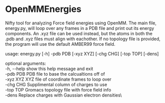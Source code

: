 # OpenMMEnergies
Nifty tool for analyzing Force field energies using OpenMM. The main file, energy.py, will loop over any frames in a PDB file and print out its energy components. An .xyz file can be used instead, but the atoms in both the .pdb and .xyz files must align with eachother. If no topology file is provided, the program will use the default AMBER99 force field. 

usage: energy.py [-h] -pdb PDB [-xyz XYZ] [-chg CHG] [-top TOP] [-dens]

optional arguments: \
  -h, --help  show this help message and exit\
  -pdb PDB    PDB file to base the calcualtions off of\
  -xyz XYZ    XYZ file of coordinate frames to loop over\
  -chg CHG    Supplimental column of charges to use\
  -top TOP    Gromacs topology file with force field info\
  -dens       Replace charges with Gaussian electron densities\
